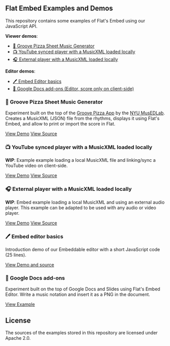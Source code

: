 ## Flat Embed Examples and Demos

This repository contains some examples of Flat's Embed using our JavaScript API.

**Viewer demos**:

* [🍕 Groove Pizza Sheet Music Generator](#-groove-pizza-sheet-music-generator)
* [📺 YouTube synced player with a MusicXML loaded locally](#)
* [🎧 External player with a MusicXML loaded locally](#-external-player-with-a-musicxml-loaded-locally)

**Editor demos**:

* [🖊️ Embed Editor basics](#%EF%B8%8F-embed-editor-basics)
* [📄 Google Docs add-ons (Editor, score only on client-side)](#-google-docs-add-ons)

###  🍕 Groove Pizza Sheet Music Generator

Experiment built on the top of the [Groove Pizza App](https://apps.musedlab.org/groovepizza) by the [NYU MusEDLab](https://musedlab.org/).
Creates a MusicXML (JSON) file from the rhythms, displays it using Flat's Embed, and allow to print or import the score in Flat.

[View Demo](https://flatio.github.io/experiment-groovepizza/)
[View Source](https://github.com/FlatIO/experiment-groovepizza)

### 📺 YouTube synced player with a MusicXML loaded locally

**WIP**: Example example loading a local MusicXML file and linking/sync a YouTube video on client-side.

[View Demo](https://demos.flat-embed.com/youtube-client/)
[View Source](https://github.com/FlatIO/embed-examples/blob/master/youtube-client/index.html)

### 🎧 External player with a MusicXML loaded locally

**WIP**: Embed example loading a local MusicXML and using an external audio player. This example can be adapted to be used with any audio or video player.

[View Demo](https://demos.flat-embed.com/external-audio/)
[View Source](https://github.com/FlatIO/embed-examples/blob/master/external-audio/index.html)

### 🖊️ Embed editor basics

Introduction demo of our Embeddable editor with a short JavaScript code (25 lines).

[View Demo and source](https://flat.io/developers/docs/embed/javascript-editor.html)

### 📄 Google Docs add-ons

Experiment built on the top of Google Docs and Slides using Flat's Embed Editor. Write a music notation and insert it as a PNG in the document.

[View Example](https://gsuite.google.com/marketplace/app/flat_for_docs/324260072797)

## License

The sources of the examples stored in this repository are licensed under Apache 2.0.